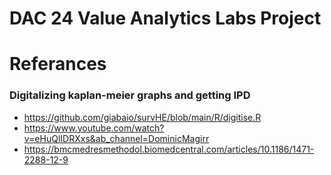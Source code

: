 # DAC 24 Value Analytics Labs Project
 
# Referances
### Digitalizing kaplan-meier graphs and getting IPD
* https://github.com/giabaio/survHE/blob/main/R/digitise.R 
* https://www.youtube.com/watch?v=eHuQlIDRXxs&ab_channel=DominicMagirr 
* https://bmcmedresmethodol.biomedcentral.com/articles/10.1186/1471-2288-12-9 
